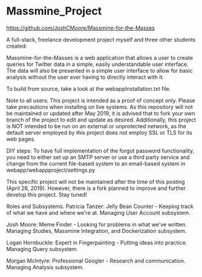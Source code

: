 # Massmine_Project

https://github.com/JoshCMoore/Massmine-for-the-Masses

A full-stack, freelance development project myself and three other students created:

Massmine-for-the-Masses is a web application that allows a user to create queries for Twitter data in a simple, easily understandable
user interface. The data will also be presented in a simple user interface to allow for basic analysis without the user ever 
having to directly interact with it.

To build from source, take a look at the webappInstallation.txt file.

Note to all users: This project is intended as a proof of concept only. Please take precautions when installing on live systems. As this repository will not be maintained or updated after May 2019, it is advised that to fork your own branch of the project to edit and update as desired. Additionally, this project is NOT intended to be run on an external or unprotected network, as the default server employed by this project does not employ SSL or TLS for its web pages.

DIY steps: To have full implementation of the forgot password functionality, you need to either set up an SMTP server or use a third party service and change from the current file-based system to an email-based system in webapp/webappproject/settings.py

This specific project will not be maintained after the time of this posting (April 26, 2019). However, there is a fork planned to improve and further develop this project. Stay tuned!

Roles and Subsystems.
Patricia Tanzer: Jelly Bean Counter - Keeping track of what we have and where we're at. Managing User Account subsystem.

Josh Moore: Meme Finder - Looking for problems in what we've written. Managing Studies, Massmine Integration, and Dockerization subsystem.

Logan Hornbuckle: Expert in Fingerpainting - Putting ideas into practice. Managing Query subsystem.

Morgan McIntyre: Professional Googler - Research and communication. Managing Analysis subsystem.
